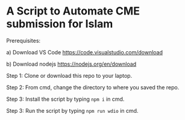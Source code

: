 # A Script to Automate CME submission for Islam

Prerequisites:

a) Download VS Code https://code.visualstudio.com/download

b) Download nodejs https://nodejs.org/en/download

Step 1: Clone or download this repo to your laptop.

Step 2: From cmd, change the directory to where you saved the repo.

Step 3: Install the script by typing `npm i` in cmd.

Step 3: Run the script by typing `npm run wdio` in cmd.
